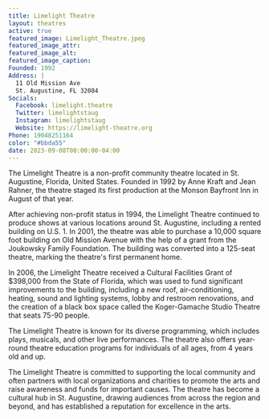 ```yaml
---
title: Limelight Theatre
layout: theatres
active: true
featured_image: Limelight_Theatre.jpeg
featured_image_attr:
featured_image_alt:
featured_image_caption:
Founded: 1992
Address: |
  11 Old Mission Ave
  St. Augustine, FL 32084
Socials:
  Facebook: limelight.theatre
  Twitter: limelightstaug
  Instagram: limelightstaug
  Website: https://limelight-theatre.org
Phone: 19048251164
color: "#bbda55"
date: 2023-09-08T00:00:00-04:00
---
```

The Limelight Theatre is a non-profit community theatre located in St. Augustine, Florida, United States. Founded in 1992 by Anne Kraft and Jean Rahner, the theatre staged its first production at the Monson Bayfront Inn in August of that year.

After achieving non-profit status in 1994, the Limelight Theatre continued to produce shows at various locations around St. Augustine, including a rented building on U.S. 1. In 2001, the theatre was able to purchase a 10,000 square foot building on Old Mission Avenue with the help of a grant from the Joukowsky Family Foundation. The building was converted into a 125-seat theatre, marking the theatre's first permanent home.

In 2006, the Limelight Theatre received a Cultural Facilities Grant of $398,000 from the State of Florida, which was used to fund significant improvements to the building, including a new roof, air-conditioning, heating, sound and lighting systems, lobby and restroom renovations, and the creation of a black box space called the Koger-Gamache Studio Theatre that seats 75-90 people.

The Limelight Theatre is known for its diverse programming, which includes plays, musicals, and other live performances. The theatre also offers year-round theatre education programs for individuals of all ages, from 4 years old and up.

The Limelight Theatre is committed to supporting the local community and often partners with local organizations and charities to promote the arts and raise awareness and funds for important causes. The theatre has become a cultural hub in St. Augustine, drawing audiences from across the region and beyond, and has established a reputation for excellence in the arts.